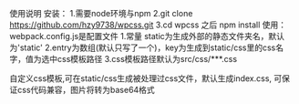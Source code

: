 使用说明
安装：
1.需要node环境与npm
2.git clone https://github.com/hzy9738/wpcss.git
3.cd wpcss 之后 npm install
使用：
webpack.config.js是配置文件
1.常量 static为生成外部的静态文件夹名，默认为'static'
2.entry为数组(默认只写了一个)，key为生成到static/css里的css名字，值为选中css模板路径
3.css模板路径默认为src/css/***.css

自定义css模板,可在static/css生成被处理过css文件，默认生成index.css,
可保证css代码兼容，图片将转为base64格式
